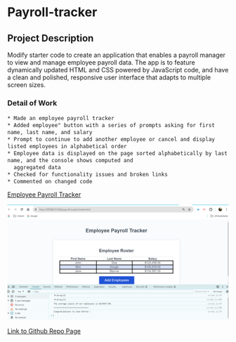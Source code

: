 # Payroll-tracker

## Project Description

Modify starter code to create an application that enables a payroll manager to view and manage employee payroll data. The app is to feature dynamically updated HTML and CSS powered by JavaScript code, and have a clean and polished, responsive user interface that adapts to multiple screen sizes.

### Detail of Work

    * Made an employee payroll tracker
    * Added employee" button with a series of prompts asking for first name, last name, and salary
    * Prompt to continue to add another employee or cancel and display listed employees in alphabetical order
    * Employee data is displayed on the page sorted alphabetically by last name, and the console shows computed and 
      aggregated data     
    * Checked for functionality issues and broken links
    * Commented on changed code 


[Employee Payroll Tracker](https://smrsun.github.io/payroll-tracker/)

![Link for photo of finished page](image-2.png)

[Link to Github Repo Page](https://github.com/smrsun/payroll-tracker)
